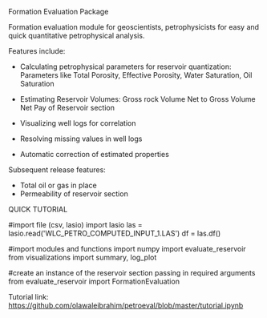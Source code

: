 Formation Evaluation Package

Formation evaluation module for geoscientists, petrophysicists for easy and quick quantitative petrophysical analysis.

Features include:

-   Calculating petrophysical parameters for reservoir quantization:
        Parameters like Total Porosity, Effective Porosity, Water Saturation, Oil Saturation

-   Estimating Reservoir Volumes:
                Gross rock Volume
                Net to Gross Volume
                Net Pay of Reservoir section

-   Visualizing well logs for correlation

-   Resolving missing values in well logs

-   Automatic correction of estimated properties

Subsequent release features:

-   Total oil or gas in place
-   Permeability of reservoir section

QUICK TUTORIAL

#import file (csv, lasio)
import lasio
las = lasio.read('WLC_PETRO_COMPUTED_INPUT_1.LAS')
df = las.df()

#import modules and functions
import numpy
import evaluate_reservoir
from visualizations import summary, log_plot

#create an instance of the reservoir section passing in required arguments
from evaluate_reservoir import FormationEvaluation

Tutorial link: https://github.com/olawaleibrahim/petroeval/blob/master/tutorial.ipynb